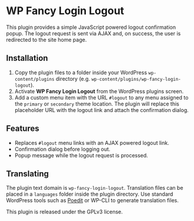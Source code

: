# WP Fancy Login Logout

This plugin provides a simple JavaScript powered logout confirmation popup. The logout request is sent via AJAX and, on success, the user is redirected to the site home page.

## Installation

1. Copy the plugin files to a folder inside your WordPress `wp-content/plugins` directory (e.g. `wp-content/plugins/wp-fancy-login-logout`).
2. Activate **WP Fancy Login Logout** from the WordPress plugins screen.
3. Add a custom menu item with the URL `#logout` to any menu assigned to the `primary` or `secondary` theme location. The plugin will replace this placeholder URL with the logout link and attach the confirmation dialog.

## Features

- Replaces `#logout` menu links with an AJAX powered logout link.
- Confirmation dialog before logging out.
- Popup message while the logout request is processed.

## Translating

The plugin text domain is `wp-fancy-login-logout`. Translation files can be placed in a `languages` folder inside the plugin directory. Use standard WordPress tools such as [Poedit](https://poedit.net/) or WP-CLI to generate translation files.

This plugin is released under the GPLv3 license.
